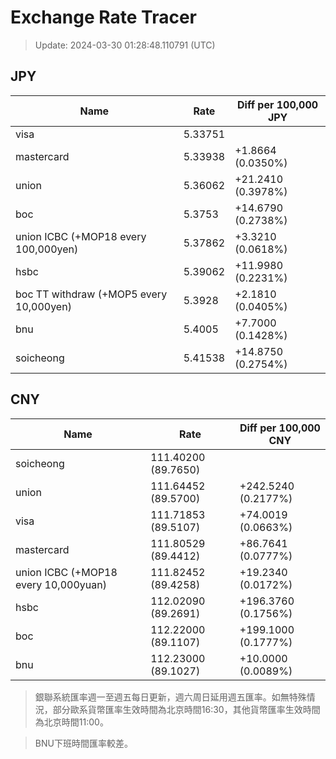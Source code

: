 # Exchange Rate Tracer

> Update: 2024-03-30 01:28:48.110791 (UTC)

## JPY

| Name                                    |    Rate | Diff per 100,000 JPY   |
|-----------------------------------------|---------|------------------------|
| visa                                    | 5.33751 |                        |
| mastercard                              | 5.33938 | +1.8664 (0.0350%)      |
| union                                   | 5.36062 | +21.2410 (0.3978%)     |
| boc                                     | 5.3753  | +14.6790 (0.2738%)     |
| union ICBC (+MOP18 every 100,000yen)    | 5.37862 | +3.3210 (0.0618%)      |
| hsbc                                    | 5.39062 | +11.9980 (0.2231%)     |
| boc TT withdraw (+MOP5 every 10,000yen) | 5.3928  | +2.1810 (0.0405%)      |
| bnu                                     | 5.4005  | +7.7000 (0.1428%)      |
| soicheong                               | 5.41538 | +14.8750 (0.2754%)     |

## CNY

| Name                                 | Rate                | Diff per 100,000 CNY   |
|--------------------------------------|---------------------|------------------------|
| soicheong                            | 111.40200	(89.7650) |                        |
| union                                | 111.64452	(89.5700) | +242.5240 (0.2177%)    |
| visa                                 | 111.71853	(89.5107) | +74.0019 (0.0663%)     |
| mastercard                           | 111.80529	(89.4412) | +86.7641 (0.0777%)     |
| union ICBC (+MOP18 every 10,000yuan) | 111.82452	(89.4258) | +19.2340 (0.0172%)     |
| hsbc                                 | 112.02090	(89.2691) | +196.3760 (0.1756%)    |
| boc                                  | 112.22000	(89.1107) | +199.1000 (0.1777%)    |
| bnu                                  | 112.23000	(89.1027) | +10.0000 (0.0089%)     |


> 銀聯系統匯率週一至週五每日更新，週六周日延用週五匯率。如無特殊情況，部分歐系貨幣匯率生效時間為北京時間16:30，其他貨幣匯率生效時間為北京時間11:00。

> BNU下班時間匯率較差。

